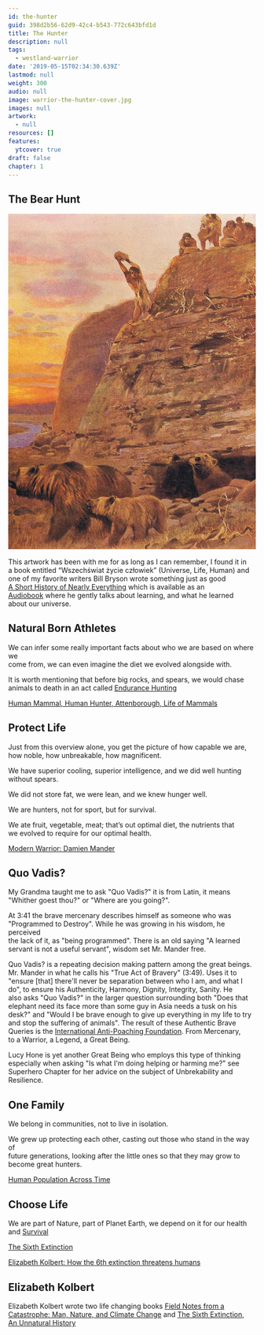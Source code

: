 ```yaml
---
id: the-hunter
guid: 398d2b56-62d9-42c4-b543-772c643bfd1d
title: The Hunter
description: null
tags:
  - westland-warrior
date: '2019-05-15T02:34:30.639Z'
lastmod: null
weight: 300
audio: null
image: warrior-the-hunter-cover.jpg
images: null
artwork:
  - null
resources: []
features:
  ytcover: true
draft: false
chapter: 1
---
```


## The Bear Hunt

![The Bear Hunt](files/bears.jpg)

This artwork has been with me for as long as I can remember, I found it in\
a book entitled “Wszechświat życie człowiek” (Universe, Life, Human) and\
one of my favorite writers Bill Bryson wrote something just as good\
[A Short History of Nearly Everything](https://en.wikipedia.org/wiki/A_Short_History_of_Nearly_Everything) which is available as an\
[Audiobook](https://www.audible.com/pd/A-Short-History-of-Nearly-Everything-Audiobook/B002V0KFPW) where he gently talks about learning, and what he learned\
about our universe.

## Natural Born Athletes

We can infer some really important facts about who we are based on where we\
come from, we can even imagine the diet we evolved alongside with.

It is worth mentioning that before big rocks, and spears, we would chase\
animals to death in an act called [Endurance Hunting](https://en.wikipedia.org/wiki/Persistence_hunting)

[Human Mammal, Human Hunter, Attenborough, Life of Mammals](https://www.youtube.com/watch?v=826HMLoiE_o "Play Video")

## Protect Life

Just from this overview alone, you get the picture of how capable we are,\
how noble, how unbreakable, how magnificent.

We have superior cooling, superior intelligence, and we did well hunting\
without spears.

We did not store fat, we were lean, and we knew hunger well.

We are hunters, not for sport, but for survival.

We ate fruit, vegetable, meat; that’s out optimal diet, the nutrients that\
we evolved to require for our optimal health.

[Modern Warrior: Damien Mander](https://www.youtube.com/watch?v=9FCsyK4aRXQ "Play Video")

## Quo Vadis?

My Grandma taught me to ask "Quo Vadis?" it is from Latin, it means\
"Whither goest thou?" or "Where are you going?".

At 3:41 the brave mercenary describes himself as someone who was\
"Programmed to Destroy". While he was growing in his wisdom, he perceived\
the lack of it, as "being programmed". There is an old saying "A learned\
servant is not a useful servant", wisdom set Mr. Mander free.

Quo Vadis? is a repeating decision making pattern among the great beings.\
Mr. Mander in what he calls his "True Act of Bravery" (3:49). Uses it to\
"ensure \[that] there'll never be separation between who I am, and what I\
do", to ensure his Authenticity, Harmony, Dignity, Integrity, Sanity. He\
also asks "Quo Vadis?" in the larger question surrounding both "Does that\
elephant need its face more than some guy in Asia needs a tusk on his\
desk?" and "Would I be brave enough to give up everything in my life to try\
and stop the suffering of animals". The result of these Authentic Brave\
Queries is the [International Anti-Poaching Foundation](https://www.iapf.org/). From Mercenary,\
to a Warrior, a Legend, a Great Being.

Lucy Hone is yet another Great Being who employs this type of thinking\
especially when asking "Is what I'm doing helping or harming me?" see\
Superhero Chapter for her advice on the subject of Unbrekability and\
Resilience.

## One Family

We belong in communities, not to live in isolation.

We grew up protecting each other, casting out those who stand in the way of\
future generations, looking after the little ones so that they may grow to\
become great hunters.

[Human Population Across Time](https://www.youtube.com/watch?v=PUwmA3Q0_OE "Play Video")

## Choose Life

We are part of Nature, part of Planet Earth, we depend on it for our health\
and [Survival](https://youtu.be/TMrtLsQbaok)

[The Sixth Extinction](https://www.youtube.com/watch?v=kWrPo02e4fo "Play Video")

[Elizabeth Kolbert: How the 6th extinction threatens humans](https://www.youtube.com/watch?v=9XzAgMe0WrI "Play Video")

## Elizabeth Kolbert

Elizabeth Kolbert wrote two life changing books [Field Notes from a\
Catastrophe: Man, Nature, and Climate Change](https://www.audible.com/pd/Field-Notes-from-a-Catastrophe-Audiobook/B002V8MJPS) and [The Sixth Extinction,\
An Unnatural History](https://www.audible.com/pd/The-Sixth-Extinction-Audiobook/B00FZ4JEAS)

